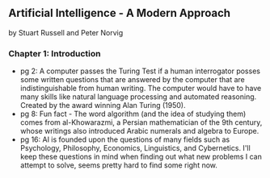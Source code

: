 ## Artificial Intelligence - A Modern Approach

by Stuart Russell and Peter Norvig

### Chapter 1: Introduction
* pg 2: A computer passes the Turing Test if a human interrogator posses some written questions that are answered by the computer that are indistinguishable from human writing. The computer would have to have many skills like natural language processing and automated reasoning. Created by the award winning Alan Turing (1950).
* pg 8: Fun fact - The word algorithm (and the idea of studying them) comes from al-Khowarazmi, a Persian mathematician of the 9th century, whose writings also introduced Arabic numerals and algebra to Europe. 
* pg 16: AI is founded upon the questions of many fields such as Psychology, Philosophy, Economics, Linguistics, and Cybernetics. I'll keep these questions in mind when finding out what new problems I can attempt to solve, seems pretty hard to find some right now.

